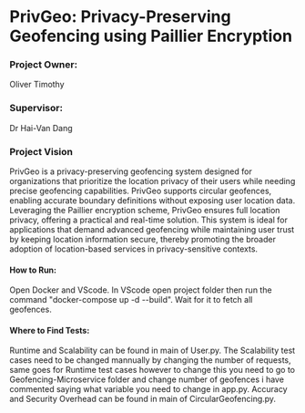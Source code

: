 # PrivGeo: Privacy-Preserving Geofencing using Paillier Encryption
### Project Owner: 
Oliver Timothy
### Supervisor:
Dr Hai-Van Dang
### Project Vision
PrivGeo is a privacy-preserving geofencing system designed for organizations that prioritize the location privacy of their users while needing precise geofencing capabilities. PrivGeo supports circular geofences, enabling accurate boundary definitions without exposing user location data. Leveraging the Paillier encryption scheme, PrivGeo ensures full location privacy, offering a practical and real-time solution. This system is ideal for applications that demand advanced geofencing while maintaining user trust by keeping location information secure, thereby promoting the broader adoption of location-based services in privacy-sensitive contexts. 
#### How to Run:
Open Docker and VScode. In VScode open project folder then run the command "docker-compose up -d --build". Wait for it to fetch all geofences. 

#### Where to Find Tests:
Runtime and Scalability can be found in main of User.py. The Scalability test cases need to be changed mannually by changing the number of requests, same goes for Runtime test cases however to change this you need to go to Geofencing-Microservice folder and change number of geofences i have commented saying what variable you need to change in app.py.
Accuracy and Security Overhead can be found in main of CircularGeofencing.py.
